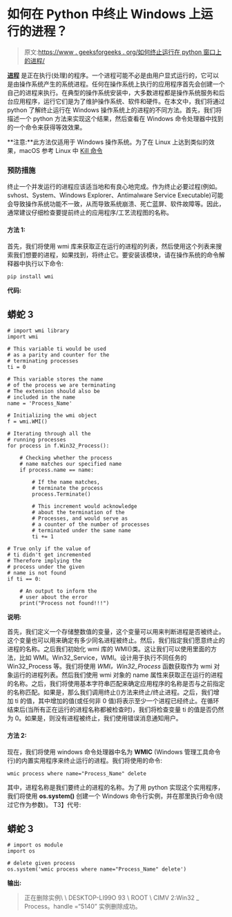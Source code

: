 # 如何在 Python 中终止 Windows 上运行的进程？

> 原文:[https://www . geeksforgeeks . org/如何终止运行在 python 窗口上的进程/](https://www.geeksforgeeks.org/how-to-terminate-a-running-process-on-windows-in-python/)

[**进程**](https://www.geeksforgeeks.org/introduction-of-process-management/) 是正在执行(处理)的程序。一个进程可能不必是由用户显式运行的，它可以是由操作系统产生的系统进程。任何在操作系统上执行的应用程序首先会创建一个自己的进程来执行。在典型的操作系统安装中，大多数进程都是操作系统服务和后台应用程序，运行它们是为了维护操作系统、软件和硬件。在本文中，我们将通过 python 了解终止运行在 Windows 操作系统上的进程的不同方法。首先，我们将描述一个 python 方法来实现这个结果，然后查看在 Windows 命令处理器中找到的一个命令来获得等效效果。

**注意:**此方法仅适用于 Windows 操作系统。为了在 Linux 上达到类似的效果，macOS 参考 Linux 中 [Kill 命令](https://www.geeksforgeeks.org/kill-command-in-linux-with-examples/)

### 预防措施

终止一个并发运行的进程应该适当地和有良心地完成。作为终止必要过程(例如。svhost、System、Windows Explorer、Antimalware Service Executable)可能会导致操作系统功能不一致，从而导致系统崩溃、死亡蓝屏、软件故障等。因此，通常建议仔细检查要提前终止的应用程序/工艺流程图的名称。

#### 方法 1:

首先，我们将使用 wmi 库来获取正在运行的进程的列表，然后使用这个列表来搜索我们想要的进程，如果找到，将终止它。要安装该模块，请在操作系统的命令解释器中执行以下命令:

```
pip install wmi
```

**代码:**

## 蟒蛇 3

```
# import wmi library
import wmi

# This variable ti would be used
# as a parity and counter for the
# terminating processes
ti = 0

# This variable stores the name
# of the process we are terminating
# The extension should also be
# included in the name
name = 'Process_Name'

# Initializing the wmi object
f = wmi.WMI()

# Iterating through all the
# running processes
for process in f.Win32_Process():

    # Checking whether the process
    # name matches our specified name
    if process.name == name:

        # If the name matches,
        # terminate the process   
        process.Terminate()

        # This increment would acknowledge
        # about the termination of the
        # Processes, and would serve as
        # a counter of the number of processes
        # terminated under the same name
        ti += 1

# True only if the value of
# ti didn't get incremented
# Therefore implying the
# process under the given
# name is not found
if ti == 0:

    # An output to inform the
    # user about the error
    print("Process not found!!!")
```

**说明:**

首先，我们定义一个存储整数值的变量，这个变量可以用来判断进程是否被终止。这个变量也可以用来确定有多少同名进程被终止。然后，我们指定我们愿意终止的进程的名称。之后我们初始化 wmi 库的 WMI()类。这让我们可以使用里面的方法，比如 WMI。Win32_Service，WMI。设计用于执行不同任务的 Win32_Process 等。我们将使用 *WMI。Win32_Process* 函数获取作为 wmi 对象运行的进程列表。然后我们使用 wmi 对象的 name 属性来获取正在运行的进程的名称。之后，我们将使用基本字符串匹配来确定应用程序的名称是否与之前指定的名称匹配。如果是，那么我们调用终止()方法来终止/终止进程。之后，我们增加 ti 的值，其中增加的值(或任何非 0 值)将表示至少一个进程已经终止。在循环结束后(当所有正在运行的进程名称都被检查时)，我们将检查变量 ti 的值是否仍然为 0。如果是，则没有进程被终止，我们使用错误消息通知用户。

#### 方法 2:

现在，我们将使用 windows 命令处理器中名为 **WMIC** (Windows 管理工具命令行)的内置实用程序来终止运行的进程。我们将使用的命令:

```
wmic process where name="Process_Name" delete
```

其中，进程名称是我们要终止的进程的名称。为了用 python 实现这个实用程序，我们将使用 **os.system()** 创建一个 Windows 命令行实例，并在那里执行命令(绕过它作为参数)。
T3】代号:

## 蟒蛇 3

```
# import os module
import os

# delete given process
os.system('wmic process where name="Process_Name" delete')
```

**输出:**

> 正在删除实例\ \ DESKTOP-LI99O 93 \ ROOT \ CIMV 2:Win32 _ Process。handle =“5140”
> 实例删除成功。